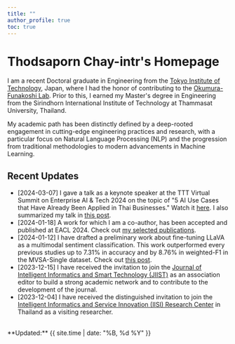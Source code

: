 ```yaml
---
title: ""
author_profile: true
toc: true
---
```


# Thodsaporn Chay-intr's Homepage

I am a recent Doctoral graduate in Engineering from the [Tokyo Institute of Technology](https://www.titech.ac.jp/english), Japan, where I had the honor of contributing to the [Okumura-Funakoshi Lab](https://lr-www.pi.titech.ac.jp/). Prior to this, I earned my Master's degree in Engineering from the Sirindhorn International Institute of Technology at Thammasat University, Thailand. 

My academic path has been distinctly defined by a deep-rooted engagement in cutting-edge engineering practices and research, with a particular focus on Natural Language Processing (NLP) and the progression from traditional methodologies to modern advancements in Machine Learning.


## Recent Updates
- [2024-03-07] I gave a talk as a keynote speaker at the TTT Virtual Summit on Enterprise AI & Tech 2024 on the topic of "5 AI Use Cases that Have Already Been Applied in Thai Businesses." Watch it [here](https://conf.techtalkthai.com/at24-videos/#1665152231034-16aa6b6f-a4a8). I also summarized my talk in [this post](/arts/keynote-ttt-5-ai-usecases). 
- [2024-01-18] A work for which I am a co-author, has been accepted and published at EACL 2024. Check out [my selected publications](/pubs/).
- [2024-01-12] I have drafted a preliminary work about fine-tuning LLaVA as a multimodal sentiment classification. This work outperformed every previous studies up to 7.31% in accuracy and by 8.76% in weighted-F1 in the MVSA-Single dataset. Check out [this post](/arts/llavac-minimal).
- [2023-12-15] I have received the invitation to join the [Journal of Intelligent Informatics and Smart Technology (JIIST)](https://ph05.tci-thaijo.org/index.php/JIIST) as an association editor to build a strong academic network and to contribute to the development of the journal.
- [2023-12-04] I have received the distinguished invitation to join the [Intelligent Informatics and Service Innovation (IISI) Research Center](https://saki.siit.tu.ac.th/downloads/iisi/IISI-ResearchCenter-2014-v02%20(1).pdf) in Thailand as a visiting researcher.


<br>
**Updated:** {{ site.time | date: "%B, %d %Y" }}